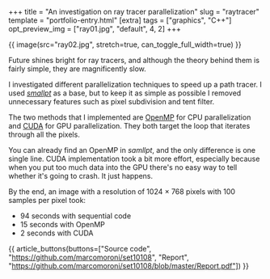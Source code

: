 +++
title = "An investigation on ray tracer parallelization"
slug = "raytracer"
template = "portfolio-entry.html"
[extra]
tags = ["graphics", "C++"]
opt_preview_img = ["ray01.jpg", "default", 4, 2]
+++

{{ image(src="ray02.jpg", stretch=true, can_toggle_full_width=true) }}

Future shines bright for ray tracers, and although the theory behind them is fairly simple, they are magnificently slow.

I investigated different parallelization techniques to speed up a path tracer. I used *[smallpt](http://www.kevinbeason.com/smallpt/)* as a base, but to keep it as simple as possible I removed unnecessary features such as pixel subdivision and tent filter.

The two methods that I implemented are [OpenMP](https://www.openmp.org/) for CPU parallelization and [CUDA](https://developer.nvidia.com/cuda-zone) for GPU parallelization. They both target the loop that iterates through all the pixels.

You can already find an OpenMP in *samllpt*, and the only difference is one single line. CUDA implementation took a bit more effort, especially because when you put too much data into the GPU there's no easy way to tell whether it's going to crash. It just happens.

By the end, an image with a resolution of 1024 &#215; 768 pixels with 100 samples per pixel took:

* 94 seconds with sequential code
* 15 seconds with OpenMP
* 2 seconds with CUDA

{{ article_buttons(buttons=["Source code", "https://github.com/marcomoroni/set10108", "Report", "https://github.com/marcomoroni/set10108/blob/master/Report.pdf"]) }}
